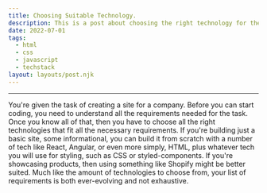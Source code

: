 ```yaml
---
title: Choosing Suitable Technology.
description: This is a post about choosing the right technology for the job.
date: 2022-07-01
tags:
  - html
  - css
  - javascript
  - techstack
layout: layouts/post.njk
---
```


---

You're given the task of creating a site for a company. Before you can start coding, you need to understand all the requirements needed for the task. Once you know all of that, then you have to choose all the right technologies that fit all the necessary requirements. If you're building just a basic site, some informational, you can build it from scratch with a number of tech like React, Angular, or even more simply, HTML, plus whatever tech you will use for styling, such as CSS or styled-components. If you're showcasing products, then using something like Shopify might be better suited. Much like the amount of technologies to choose from, your list of requirements is both ever-evolving and not exhaustive.
